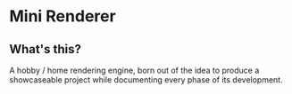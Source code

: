 # Mini Renderer

## What's this?

A hobby / home rendering engine, born out of the idea to produce a showcaseable project while documenting every phase of its development.


